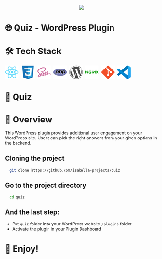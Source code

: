 <div align="center">
    <img src="https://i.imgur.com/YlGrpaq.png" width="800px" height="auto">
</div>

# 🌐 Quiz - WordPress Plugin

# 🛠 Tech Stack

<div>
    <img src="https://github.com/devicons/devicon/blob/master/icons/react/react-original.svg" title="ReactJS" alt="ReactJS" width="45" height="45"/>&nbsp;
    <img src="https://github.com/devicons/devicon/blob/master/icons/css3/css3-original.svg" title="CSS3" alt="CSS3" width="45" height="45"/>&nbsp;
    <img src="https://github.com/devicons/devicon/blob/master/icons/sass/sass-original.svg" title="SASS" alt="SASS" width="45" height="45"/>&nbsp;
    <img src="https://github.com/devicons/devicon/blob/master/icons/php/php-original.svg" title="PHP" alt="PHP" width="45" height="45"/>&nbsp;
    <img src="https://github.com/devicons/devicon/blob/master/icons/wordpress/wordpress-plain.svg" title="WordPress" alt="WordPress" width="45" height="45"/>&nbsp;
    <img src="https://github.com/devicons/devicon/blob/master/icons/nginx/nginx-original.svg" title="nginx" alt="nginx" width="45" height="45"/>&nbsp;
    <img src="https://github.com/devicons/devicon/blob/master/icons/git/git-original.svg" title="Git" alt="Git" width="45" height="45"/>&nbsp;
    <img src="https://github.com/devicons/devicon/blob/master/icons/vscode/vscode-original.svg" title="VSCode" alt="VSCode" width="45" height="45"/>
</div>

# 🧪 Quiz

# 📝 Overview

This WordPress plugin provides additional user engagement on your WordPress site. Users can pick the right answers from your given options in the backend.

## Cloning the project

```bash
  git clone https://github.com/isabella-projects/quiz
```

## Go to the project directory

```bash
  cd quiz
```

## And the last step:

-   Put `quiz` folder into your WordPress website `/plugins` folder
-   Activate the plugin in your Plugin Dashboard

# 🧪 Enjoy!
